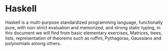 # Haskell
Haskell is a multi-purpose standardized programming language, functionally pure, with non-strict evaluation and memorized, and strong static typing, in this document we will find from basic elementary exercises, Matrices, trees, lists, representation of theorems such as ruffini, Pythagoras, Gaussians and polynomials among others.
